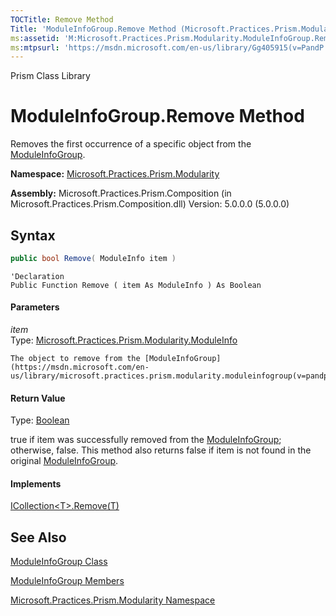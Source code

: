 ```yaml
---
TOCTitle: Remove Method
Title: 'ModuleInfoGroup.Remove Method (Microsoft.Practices.Prism.Modularity)'
ms:assetid: 'M:Microsoft.Practices.Prism.Modularity.ModuleInfoGroup.Remove(Microsoft.Practices.Prism.Modularity.ModuleInfo)'
ms:mtpsurl: 'https://msdn.microsoft.com/en-us/library/Gg405915(v=PandP.50)'
---
```


Prism Class Library

ModuleInfoGroup.Remove Method
=================================

Removes the first occurrence of a specific object from the [ModuleInfoGroup](https://msdn.microsoft.com/en-us/library/microsoft.practices.prism.modularity.moduleinfogroup(v=pandp.50)).

**Namespace:** [Microsoft.Practices.Prism.Modularity](https://msdn.microsoft.com/en-us/library/microsoft.practices.prism.modularity(v=pandp.50))

**Assembly:** Microsoft.Practices.Prism.Composition (in Microsoft.Practices.Prism.Composition.dll) Version: 5.0.0.0 (5.0.0.0)

Syntax
------

```C#
public bool Remove( ModuleInfo item )
```
```VB
'Declaration
Public Function Remove ( item As ModuleInfo ) As Boolean
```

#### Parameters

*item*  
	Type: [Microsoft.Practices.Prism.Modularity.ModuleInfo](https://msdn.microsoft.com/en-us/library/microsoft.practices.prism.modularity.moduleinfo(v=pandp.50))
	
	The object to remove from the [ModuleInfoGroup](https://msdn.microsoft.com/en-us/library/microsoft.practices.prism.modularity.moduleinfogroup(v=pandp.50))).

#### Return Value

Type: [Boolean](http://msdn2.microsoft.com/en-us/library/a28wyd50)

true if item was successfully removed from the [ModuleInfoGroup](https://msdn.microsoft.com/en-us/library/microsoft.practices.prism.modularity.moduleinfogroup(v=pandp.50)); otherwise, false. This method also returns false if item is not found in the original [ModuleInfoGroup](https://msdn.microsoft.com/en-us/library/microsoft.practices.prism.modularity.moduleinfogroup(v=pandp.50)).

#### Implements

[ICollection&lt;T&gt;.Remove(T)](http://msdn2.microsoft.com/en-us/library/bye7h94w)

See Also
--------

<span id="seeAlsoToggle"></span>
[ModuleInfoGroup Class](https://msdn.microsoft.com/en-us/library/microsoft.practices.prism.modularity.moduleinfogroup(v=pandp.50))

[ModuleInfoGroup Members](https://msdn.microsoft.com/en-us/library/microsoft.practices.prism.modularity.moduleinfogroup_members(v=pandp.50))

[Microsoft.Practices.Prism.Modularity Namespace](https://msdn.microsoft.com/en-us/library/microsoft.practices.prism.modularity(v=pandp.50))
